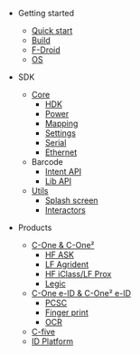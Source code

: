 - Getting started
    - [Quick start](quickstart.md)
    - [Build](build.md)
    - [F-Droid](fdroid.md)
    - [OS](os.md)

- SDK
    - [Core](core.md)
        - [HDK](core/hdk_cone.md)
        - [Power](core/power.md)
        - [Mapping](core/mapping.md)
        - [Settings](core/settings.md)
        - [Serial](core/serial.md)
        - [Ethernet](core/ethernet.md)
    - Barcode
        - [Intent API](barcode/barcode_scan.md)
        - [Lib API](barcode/barcode_sample.md)
    - [Utils](utils/utils.md)
        - [Splash screen](utils/splash.md)
        - [Interactors](utils/interactors.md)

- Products
    - [C-One & C-One²](products/cone.md)
        - [HF ASK](products/ask.md)
        - [LF Agrident](products/agrident.md)
        - [HF iClass/LF Prox](products/hid.md)
        - [Legic](products/legic.md)
    - [C-One e-ID & C-One² e-ID](products/cone-eid.md)
        - [PCSC](products/pcsc.md)
        - [Finger print](products/fingerprint.md)
        - [OCR](products/ocr.md)
    - [C-five](products/cfive.md)
    - [ID Platform](products/idplatform.md)
